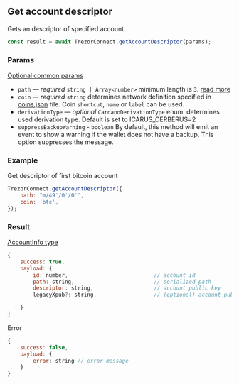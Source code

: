 ## Get account descriptor

Gets an descriptor of specified account.

```javascript
const result = await TrezorConnect.getAccountDescriptor(params);
```

### Params

[Optional common params](commonParams.md)

-   `path` — _required_ `string | Array<number>` minimum length is `3`. [read more](../path.md)
-   `coin` — _required_ `string` determines network definition specified in [coins.json](https://github.com/Cerberus-Wallet/cerberus-suite/blob/develop/packages/connect-common/files/coins.json) file. Coin `shortcut`, `name` or `label` can be used.
-   `derivationType` — _optional_ `CardanoDerivationType` enum. determines used derivation type. Default is set to ICARUS_CERBERUS=2
-   `suppressBackupWarning` - `boolean` By default, this method will emit an event to show a warning if the wallet does not have a backup. This option suppresses the message.

### Example

Get descriptor of first bitcoin account

```javascript
TrezorConnect.getAccountDescriptor({
    path: "m/49'/0'/0'",
    coin: 'btc',
});
```

### Result

[AccountInfo type](https://github.com/Cerberus-Wallet/cerberus-suite/blob/develop/packages/connect/src/types/account.ts)

```javascript
{
    success: true,
    payload: {
        id: number,                           // account id
        path: string,                         // serialized path
        descriptor: string,                   // account public key
        legacyXpub?: string,                  // (optional) account public key in legacy format (only for segwit and segwit native accounts)

    }
}
```

Error

```javascript
{
    success: false,
    payload: {
        error: string // error message
    }
}
```
